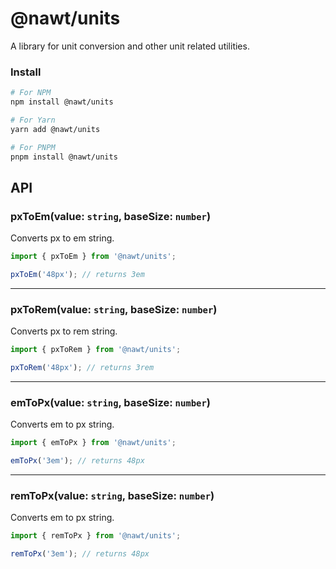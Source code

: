 # @nawt/units

A library for unit conversion and other unit related utilities.

### **Install**

```sh
# For NPM
npm install @nawt/units

# For Yarn
yarn add @nawt/units

# For PNPM
pnpm install @nawt/units
```

## **API**

### **pxToEm**(value: `string`, baseSize: `number`)

Converts px to em string.

```ts
import { pxToEm } from '@nawt/units';

pxToEm('48px'); // returns 3em
```

---

### **pxToRem**(value: `string`, baseSize: `number`)

Converts px to rem string.

```ts
import { pxToRem } from '@nawt/units';

pxToRem('48px'); // returns 3rem
```

---

### **emToPx**(value: `string`, baseSize: `number`)

Converts em to px string.

```ts
import { emToPx } from '@nawt/units';

emToPx('3em'); // returns 48px
```

---

### **remToPx**(value: `string`, baseSize: `number`)

Converts em to px string.

```ts
import { remToPx } from '@nawt/units';

remToPx('3em'); // returns 48px
```
